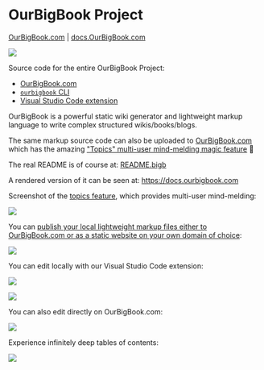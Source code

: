 # OurBigBook Project

[OurBigBook.com](https://OurBigBook.com) | [docs.OurBigBook.com](https://docs.ourbigbook.com)

![](logo.svg)

Source code for the entire OurBigBook Project:

- [OurBigBook.com](https://OurBigBook.com)
- [`ourbigbook` CLI](https://docs.ourbigbook.com/#ourbigbook-cli)
- [Visual Studio Code extension](https://docs.ourbigbook.com/#visual-studio-code)

OurBigBook is a powerful static wiki generator and lightweight markup language to write complex structured wikis/books/blogs.

The same markup source code can also be uploaded to [OurBigBook.com](https://OurBigBook.com) which has the amazing ["Topics" multi-user mind-melding magic feature](https://docs.ourbigbook.com/#ourbigbook-web-topics) 🧙

The real README is of course at: [README.bigb](README.bigb)

A rendered version of it can be seen at: <https://docs.ourbigbook.com>

Screenshot of the [topics feature](https://docs.ourbigbook.com/#ourbigbook-web-topics), which provides multi-user mind-melding:

![](https://raw.githubusercontent.com/ourbigbook/ourbigbook-media/master/feature/topics/derivative.png)

You can [publish your local lightweight markup files either to OurBigBook.com or as a static website on your own domain of choice](https://docs.ourbigbook.com/#publish-your-content):

![](https://raw.githubusercontent.com/ourbigbook/ourbigbook-media/master/feature/local-editing/bigb-publish-to-web-or-static-editor-logos.svg)

You can edit locally with our Visual Studio Code extension:

![](https://raw.githubusercontent.com/ourbigbook/ourbigbook-media/master/feature/vscode/install.png)

![](https://raw.githubusercontent.com/ourbigbook/ourbigbook-media/master/feature/vscode/tree.png)

You can also edit directly on OurBigBook.com:

![](https://raw.githubusercontent.com/ourbigbook/ourbigbook-media/master/feature/web-editor/cirosantilli-derivative.png)

Experience infinitely deep tables of contents:

![](https://raw.githubusercontent.com/ourbigbook/ourbigbook-media/master/feature/dynamic-article-tree/demo.png)
